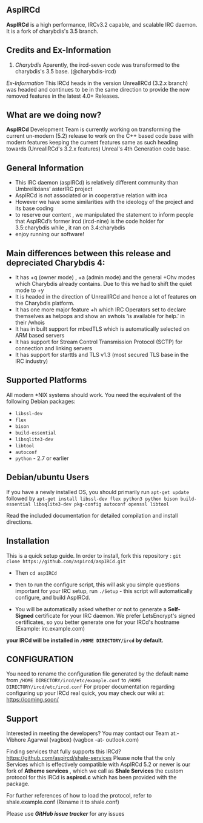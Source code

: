 ## AspIRCd

**AspIRCd** is a high performance, IRCv3.2 capable, and scalable
IRC daemon. It is a fork of charybdis's 3.5 branch.

## Credits and Ex-Information
1. *Charybdis*
Aparently, the ircd-seven code was transformed to the charybdis's 3.5 base. (@charybdis-ircd)

*Ex-Information*
This IRCd heads in the version UnrealIRCd (3.2.x branch) was headed and continues to be in the same direction
to provide the now removed features in the latest 4.0+ Releases.

## What are we doing now?
**AspIRCd** Development Team is currently working on transforming the current un-modern (5.2) release to work on the C++ based code base with
modern features keeping the current features same as such heading towards (UnrealIRCd's 3.2.x features) Unreal's 4th Generation code base.

## General Information
- This IRC daemon (aspIRCd) is relatively different community than Umbrellixians’ asterIRC project
- AspIRCd is not associated or in cooperative relation with irca
- However we have some similarities with the ideology of the project and its base coding
- to reserve our content , we manipulated the statement to inform people that AspIRCd’s former ircd (ircd-nine) is the code holder for 3.5:charybdis
while , it ran on 3.4:charybdis
- enjoy running our software!

## Main differences between this release and depreciated Charybdis 4:
- It has +q (owner mode) , +a (admin mode) and the general +Ohv modes which Charybdis already contains. Due to this we had to shift the quiet mode to +y
- It is headed in the direction of UnrealIRCd and hence a lot of features on the Charybdis platform.
- It has one more major feature +h which IRC Operators set to declare themselves as helpops and show an swhois ‘is available for help.’ in their /whois
- It has in built support for mbedTLS which is automatically selected on ARM based servers
- It has support for Stream Control Transmission Protocol (SCTP) for connection and linking servers
- It has support for starttls and TLS v1.3 (most secured TLS base in the IRC industry)

## Supported Platforms

All modern \*NIX systems should work. You need the equivalent of the following
Debian packages:

 - `libssl-dev`
 - `flex`
 - `bison`
 - `build-essential`
 - `libsqlite3-dev`
 - `libtool`
 - `autoconf`
 - `python` - 2.7 or earlier

 
 ## Debian/ubuntu Users

If you have a newly installed OS, you should primarily run `apt-get update` followed by `apt-get install libssl-dev flex python3 python bison build-essential libsqlite3-dev pkg-config autoconf openssl libtool`

Read the included documentation for detailed compilation and install
directions.
 
 ## Installation
 
 This is a quick setup guide. In order to install, fork this repository : `git clone https://github.com/aspircd/aspIRCd.git`
 
* Then `cd aspIRCd`

* then to run the configure script, this will ask you simple questions important for your IRC setup, run `./Setup` - this script will automatically configure, and build AspIRCd.
* You will be automatically asked whether or not to generate a **Self-Signed** certificate for your IRC daemon. We prefer LetsEncrypt's signed certificates, so you better generate one for your IRCd's hostname (Example: irc.example.com)

**your IRCd will be installed in `/HOME DIRECTORY/ircd` by default.**

## CONFIGURATION

You need to rename the configuration file generated by the default name from `/HOME DIRECTORY/ircd/etc/example.conf` to `/HOME DIRECTORY/ircd/etc/ircd.conf`
For proper documentation regarding configuring up your IRCd real quick, you may check our wiki at: https://coming.soon/

## Support
Interested in meeting the developers?
You may contact our Team at:-
Vibhore Agarwal (vagbox) (vagbox -at- outlook.com)

Finding services that fully supports this IRCd?
https://github.com/aspircd/shale-services
Please note that the only Services which is effectively compatible with AspIRCd 5.2 or newer is our fork of **Atheme services** , which we call as **Shale Services** the custom protocol for this IRCd is **aspircd.c** which has been provided with the package.

For further references of how to load the protocol, refer to shale.example.conf (Rename it to shale.conf)

Please use ***GitHub issue tracker*** for any issues
